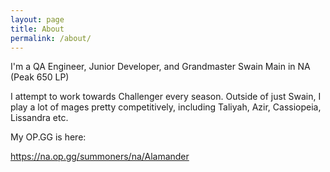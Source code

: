 ```yaml
---
layout: page
title: About
permalink: /about/
---
```


I'm a QA Engineer, Junior Developer, and Grandmaster Swain Main in NA (Peak 650 LP)

I attempt to work towards Challenger every season. Outside of just Swain, I play a lot of mages pretty competitively, including Taliyah, Azir, Cassiopeia, Lissandra etc. 

My OP.GG is here:

https://na.op.gg/summoners/na/Alamander
